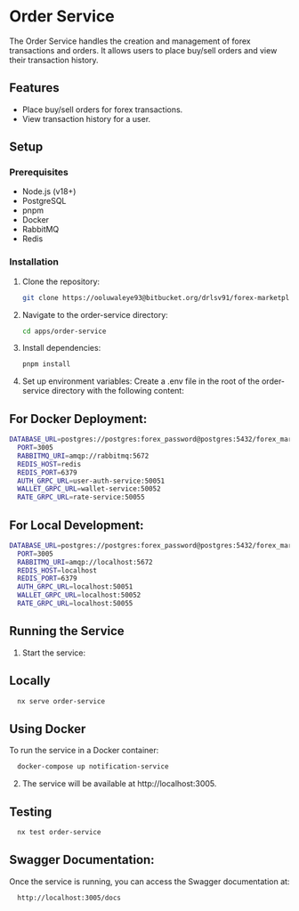 # Order Service

The Order Service handles the creation and management of forex transactions and orders. It allows users to place buy/sell orders and view their transaction history.

## Features

- Place buy/sell orders for forex transactions.
- View transaction history for a user.

## Setup

### Prerequisites

- Node.js (v18+)
- PostgreSQL
- pnpm
- Docker
- RabbitMQ
- Redis

### Installation

1. Clone the repository:
   ```bash
   git clone https://ooluwaleye93@bitbucket.org/drlsv91/forex-marketplace.git
   ```
2. Navigate to the order-service directory:
   ```bash
   cd apps/order-service
   ```
3. Install dependencies:

   ```bash
   pnpm install
   ```

4. Set up environment variables:
   Create a .env file in the root of the order-service directory with the following content:

## For Docker Deployment:

```bash
DATABASE_URL=postgres://postgres:forex_password@postgres:5432/forex_marketplace?schema=public
  PORT=3005
  RABBITMQ_URI=amqp://rabbitmq:5672
  REDIS_HOST=redis
  REDIS_PORT=6379
  AUTH_GRPC_URL=user-auth-service:50051
  WALLET_GRPC_URL=wallet-service:50052
  RATE_GRPC_URL=rate-service:50055
```

## For Local Development:

```bash
DATABASE_URL=postgres://postgres:forex_password@postgres:5432/forex_marketplace?schema=public
  PORT=3005
  RABBITMQ_URI=amqp://localhost:5672
  REDIS_HOST=localhost
  REDIS_PORT=6379
  AUTH_GRPC_URL=localhost:50051
  WALLET_GRPC_URL=localhost:50052
  RATE_GRPC_URL=localhost:50055
```

## Running the Service

1. Start the service:

## Locally

```bash
  nx serve order-service
```

## Using Docker

To run the service in a Docker container:

```bash
  docker-compose up notification-service
```

2. The service will be available at http://localhost:3005.

## Testing

```bash
  nx test order-service
```

## Swagger Documentation:

Once the service is running, you can access the Swagger documentation at:

```bash
  http://localhost:3005/docs
```
